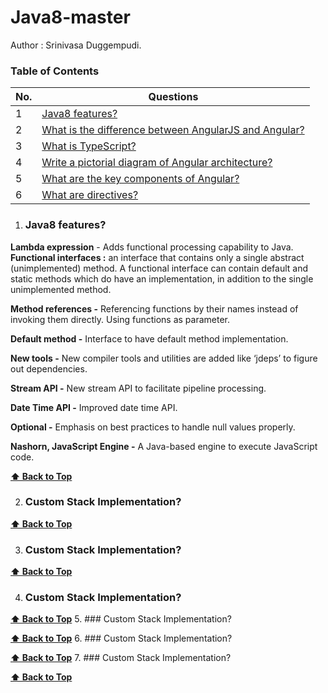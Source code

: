 # Java8-master
Author : Srinivasa Duggempudi.

### Table of Contents                       
| No. | Questions |
|---- | ---------
|1 | [Java8 features?](#Java8-features)|
|2 | [What is the difference between AngularJS and Angular?](#what-is-the-difference-between-angularjs-and-angular)|
|3 | [What is TypeScript?](#what-is-typescript)|
|4 | [Write a pictorial diagram of Angular architecture?](#write-a-pictorial-diagram-of-angular-architecture)|
|5 | [What are the key components of Angular?](#what-are-the-key-components-of-angular)|
|6 | [What are directives?](#what-are-directives)|


1. ### Java8 features?

**Lambda expression** - Adds functional processing capability to Java.
**Functional interfaces :** an interface that contains only a single abstract (unimplemented) method. A functional interface can contain default                             and static methods which do have an implementation, in addition to the single unimplemented method.

 **Method references -** Referencing functions by their names instead of invoking them directly. Using functions as parameter.
 
 **Default method -** Interface to have default method implementation.
 
 **New tools -** New compiler tools and utilities are added like ‘jdeps’ to figure out dependencies.
 
 **Stream API -** New stream API to facilitate pipeline processing.
 
 **Date Time API -** Improved date time API.
 
**Optional -** Emphasis on best practices to handle null values properly.

**Nashorn, JavaScript Engine -** A Java-based engine to execute JavaScript code.


**[⬆ Back to Top](#table-of-contents)**

2. ### Custom Stack Implementation?



**[⬆ Back to Top](#table-of-contents)**

3. ### Custom Stack Implementation?



**[⬆ Back to Top](#table-of-contents)**

4. ### Custom Stack Implementation?



**[⬆ Back to Top](#table-of-contents)**
5. ### Custom Stack Implementation?



**[⬆ Back to Top](#table-of-contents)**
6. ### Custom Stack Implementation?



**[⬆ Back to Top](#table-of-contents)**
7. ### Custom Stack Implementation?



**[⬆ Back to Top](#table-of-contents)**
